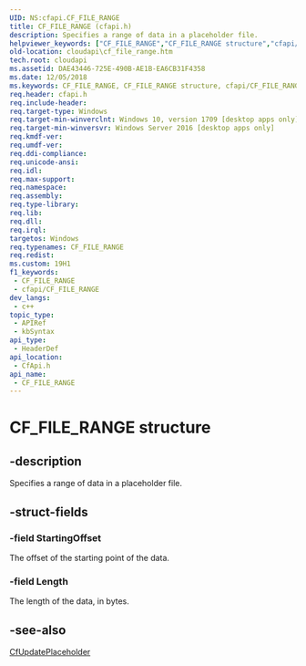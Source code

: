 ```yaml
---
UID: NS:cfapi.CF_FILE_RANGE
title: CF_FILE_RANGE (cfapi.h)
description: Specifies a range of data in a placeholder file.
helpviewer_keywords: ["CF_FILE_RANGE","CF_FILE_RANGE structure","cfapi/CF_FILE_RANGE","cloudApi.cf_file_range"]
old-location: cloudapi\cf_file_range.htm
tech.root: cloudapi
ms.assetid: DAE43446-725E-490B-AE1B-EA6CB31F4358
ms.date: 12/05/2018
ms.keywords: CF_FILE_RANGE, CF_FILE_RANGE structure, cfapi/CF_FILE_RANGE, cloudApi.cf_file_range
req.header: cfapi.h
req.include-header: 
req.target-type: Windows
req.target-min-winverclnt: Windows 10, version 1709 [desktop apps only]
req.target-min-winversvr: Windows Server 2016 [desktop apps only]
req.kmdf-ver: 
req.umdf-ver: 
req.ddi-compliance: 
req.unicode-ansi: 
req.idl: 
req.max-support: 
req.namespace: 
req.assembly: 
req.type-library: 
req.lib: 
req.dll: 
req.irql: 
targetos: Windows
req.typenames: CF_FILE_RANGE
req.redist: 
ms.custom: 19H1
f1_keywords:
 - CF_FILE_RANGE
 - cfapi/CF_FILE_RANGE
dev_langs:
 - c++
topic_type:
 - APIRef
 - kbSyntax
api_type:
 - HeaderDef
api_location:
 - CfApi.h
api_name:
 - CF_FILE_RANGE
---
```


# CF_FILE_RANGE structure

## -description

Specifies a range of data in a placeholder file.

## -struct-fields

### -field StartingOffset

The offset of the starting point of the data.

### -field Length

The length of the data, in bytes.

## -see-also

[CfUpdatePlaceholder](nf-cfapi-cfupdateplaceholder.md)
